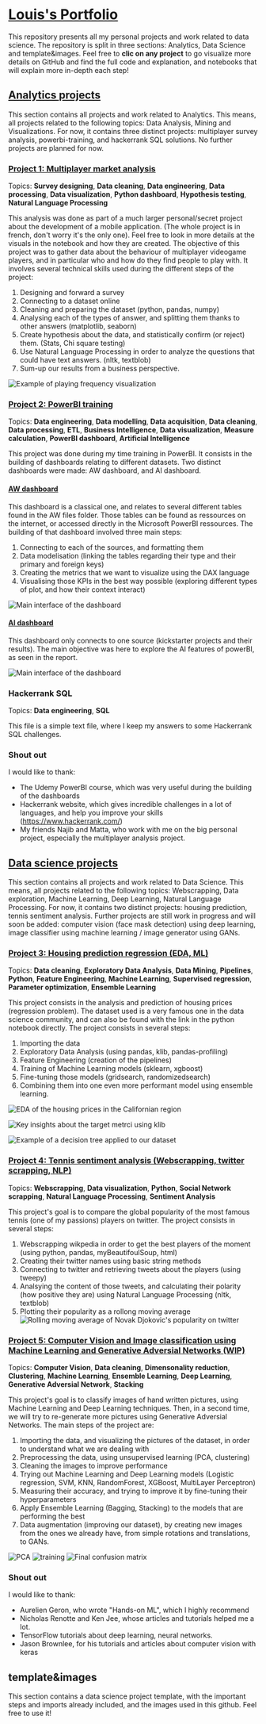 # [Louis's Portfolio](https://github.com/grillon6u/Louis_Portfolio)

This repository presents all my personal projects and work related to data science. The repository is split in three sections: Analytics, Data Science and template&images. Feel free to **clic on any project** to go visualize more details on GitHub and find the full code and explanation, and notebooks that will explain more in-depth each step!

## [Analytics projects](https://github.com/grillon6u/Louis_Portfolio/tree/main/Analytics-projects)

This section contains all projects and work related to Analytics. This means, all projects related to the following topics: Data Analysis, Mining and Visualizations. 
For now, it contains three distinct projects: multiplayer survey analysis, powerbi-training, and hackerrank SQL solutions. No further projects are planned for now.

### [Project 1: Multiplayer market analysis](https://github.com/grillon6u/Louis_Portfolio/tree/main/Analytics-projects/market_analysis_multiplayer_survey)

Topics: **Survey designing**, **Data cleaning**, **Data engineering**, **Data processing**, **Data visualization**, **Python dashboard**, **Hypothesis testing**, **Natural Language Processing**

This analysis was done as part of a much larger personal/secret project about the development of a mobile application. (The whole project is in french, don't worry it's the only one). Feel free to look in more details at the visuals in the notebook and how they are created.
The objective of this project was to gather data about the behaviour of multiplayer videogame players, and in particular who and how do they find people to play with. It involves several technical skills used during the different steps of the project:

1. Designing and forward a survey
2. Connecting to a dataset online
3. Cleaning and preparing the dataset (python, pandas, numpy)
4. Analysing each of the types of answer, and splitting them thanks to other answers (matplotlib, seaborn)
5. Create hypothesis about the data, and statistically confirm (or reject) them. (Stats, Chi square testing)
6. Use Natural Language Processing in order to analyze the questions that could have text answers. (nltk, textblob)
6. Sum-up our results from a business perspective.


![Example of playing frequency visualization](template%26images/images/market.jpg)

### [Project 2: PowerBI training](https://github.com/grillon6u/Louis_Portfolio/tree/main/Analytics-projects/PowerBI-training)

Topics: **Data engineering**, **Data modelling**, **Data acquisition**, **Data cleaning**, **Data processing**, **ETL**, **Business Intelligence**, **Data visualization**, **Measure calculation**, **PowerBI dashboard**, **Artificial Intelligence**

This project was done during my time training in PowerBI. It consists in the building of dashboards relating to different datasets. Two distinct dashboards were made: AW dashboard, and AI dashboard.

#### [AW dashboard](https://github.com/grillon6u/Louis_Portfolio/tree/main/Analytics-projects/PowerBI-training/AdventureWorks_Report)

This dashboard is a classical one, and relates to several different tables found in the AW files folder. Those tables can be found as ressources on the internet, or accessed directly in the Microsoft PowerBI ressources.
The building of that dashboard involved three main steps:

1. Connecting to each of the sources, and formatting them
2. Data modelisation (linking the tables regarding their type and their primary and foreign keys)
3. Creating the metrics that we want to visualize using the DAX language
4. Visualising those KPIs in the best way possible (exploring different types of plot, and how their context interact)

![Main interface of the dashboard](template%26images/images/AW.jpg)

#### [AI dashboard](https://github.com/grillon6u/Louis_Portfolio/tree/main/Analytics-projects/PowerBI-training/Power_BI_AI_Visuals)

This dashboard only connects to one source (kickstarter projects and their results). The main objective was here to explore the AI features of powerBI, as seen in the report.

![Main interface of the dashboard](template%26images/images/AI.jpg)

### Hackerrank SQL

Topics: **Data engineering**, **SQL**

This file is a simple text file, where I keep my answers to some Hackerrank SQL challenges.

### Shout out

I would like to thank:
- The Udemy PowerBI course, which was very useful during the building of the dashboards
- Hackerrank website, which gives incredible challenges in a lot of languages, and help you improve your skills (https://www.hackerrank.com/)
- My friends Najib and Matta, who work with me on the big personal project, especially the multiplayer analysis project.

## [Data science projects](https://github.com/grillon6u/Louis_Portfolio/tree/main/Data-science-projects)

This section contains all projects and work related to Data Science. This means, all projects related to the following topics: Webscrapping, Data exploration, Machine Learning, Deep Learning, Natural Language Processing.
For now, it contains two distinct projects: housing prediction, tennis sentiment analysis.
Further projects are still work in progress and will soon be added: computer vision (face mask detection) using deep learning, image classifier using machine learning / image generator using GANs.

### [Project 3: Housing prediction regression (EDA, ML)](https://github.com/grillon6u/Louis_Portfolio/tree/main/Data-science-projects/housing_prediction_regresssion)

Topics: **Data cleaning**, **Exploratory Data Analysis**, **Data Mining**, **Pipelines**, **Python**, **Feature Engineering**, **Machine Learning**, **Supervised regression**, **Parameter optimization**, **Ensemble Learning**

This project consists in the analysis and prediction of housing prices (regression problem). The dataset used is a very famous one in the data science community, and can also be found with the link in the python notebook directly.
The project consists in several steps:

1. Importing the data
2. Exploratory Data Analysis (using pandas, klib, pandas-profiling)
3. Feature Engineering (creation of the pipelines)
4. Training of Machine Learning models (sklearn, xgboost)
5. Fine-tuning those models (gridsearch, randomizedsearch)
6. Combining them into one even more performant model using ensemble learning.

![EDA of the housing prices in the Californian region](template%26images/images/house.jpg)

![Key insights about the target metrci using klib](template%26images/images/eda.jpg)

![Example of a decision tree applied to our dataset](template%26images/images/DT.jpg)

### [Project 4: Tennis sentiment analysis (Webscrapping, twitter scrapping, NLP)](https://github.com/grillon6u/Louis_Portfolio/tree/main/Data-science-projects/tennis_sentiment_analysis_using_NLP_and_webscrapping)

Topics: **Webscrapping**, **Data visualization**, **Python**, **Social Network scrapping**, **Natural Language Processing**, **Sentiment Analysis**

This project's goal is to compare the global popularity of the most famous tennis (one of my passions) players on twitter. The project consists in several steps:
1. Webscrapping wikpedia in order to get the best players of the moment (using python, pandas, myBeautifoulSoup, html)
2. Creating their twitter names using basic string methods
3. Connecting to twitter and retrieving tweets about the players (using tweepy)
4. Analsying the content of those tweets, and calculating their polarity (how positive they are) using Natural Language Processing (nltk, textblob)
5. Plotting their popularity as a rollong moving average
![Rolling moving average of Novak Djokovic's popularity on twitter](template%26images/images/djoko.jpg)

### [Project 5: Computer Vision and Image classification using Machine Learning and Generative Adversial Networks (WIP)](https://github.com/grillon6u/Data_Science_projects/tree/main/Data-science-projects/Image%20classification%2C%20Dimensonality%20reduction%20and%20Generative%20Artificial%20Networks)

Topics:  **Computer Vision**, **Data cleaning**, **Dimensonality reduction**, **Clustering**, **Machine Learning**, **Ensemble Learning**, **Deep Learning**, **Generative Adversial Network**, **Stacking**

This project's goal is to classify images of hand written pictures, using Machine Learning and Deep Learning techniques. Then, in a second time, we will try to re-generate more pictures using Generative Adversial Networks. The main steps of the project are:
1. Importing the data, and visualizing the pictures of the dataset, in order to understand what we are dealing with
2. Preprocessing the data, using unsupervised learning (PCA, clustering)
3. Cleaning the images to improve performance
4. Trying out Machine Learning and Deep Learning models (Logistic regression, SVM, KNN, RandomForest, XGBoost, MultiLayer Perceptron)
5. Measuring their accuracy, and trying to improve it by fine-tuning their hyperparameters
6. Apply Ensemble Learning (Bagging, Stacking) to the models that are performing the best
7. Data augmentation (improving our dataset), by creating new images from the ones we already have, from simple rotations and translations, to GANs.

![PCA](template%26images/images/scrrenPCA.PNG)
![training](template%26images/images/deepl.PNG)
![Final confusion matrix](template%26images/images/confusionMatrix.PNG)


### Shout out
I would like to thank:
- Aurelien Geron, who wrote "Hands-on ML", which I highly recommend
- Nicholas Renotte and Ken Jee, whose articles and tutorials helped me a lot.
- TensorFlow tutorials about deep learning, neural networks.
- Jason Brownlee, for his tutorials and articles about computer vision with keras

## template&images

This section contains a data science project template, with the important steps and imports already included, and the images used in this github. Feel free to use it!

